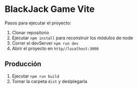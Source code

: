 # BlackJack Game Vite

Pasos para ejecutar el proyecto: 

1. Clonar repositorio
2. Ejecutar ```npm install``` para reconstruir los módulos de node
3. Correr el devServer ```npm run dev```
4. Abrir el proyecto en ```http//localhost:3000```

## Producción

1. Ejecutar ```npm run build```
2. Tomar la carpeta ```dist``` y deslplegarla